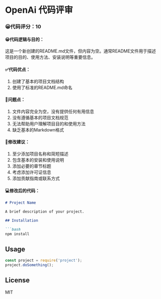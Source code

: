 # OpenAi 代码评审

### 😀代码评分：10

#### 😀代码逻辑与目的：
这是一个新创建的README.md文件，但内容为空。通常README文件用于描述项目的目的、使用方法、安装说明等重要信息。

#### ✅代码优点：
1. 创建了基本的项目文档结构
2. 使用了标准的README.md命名

#### 🤔问题点：
1. 文件内容完全为空，没有提供任何有用信息
2. 没有遵循基本的项目文档规范
3. 无法帮助用户理解项目目的和使用方法
4. 缺乏基本的Markdown格式

#### 🎯修改建议：
1. 至少添加项目名称和简短描述
2. 包含基本的安装和使用说明
3. 添加必要的章节标题
4. 考虑添加许可证信息
5. 添加贡献指南或联系方式

#### 💻修改后的代码：
```markdown
# Project Name

A brief description of your project.

## Installation

```bash
npm install
```

## Usage

```javascript
const project = require('project');
project.doSomething();
```

## License

MIT
```